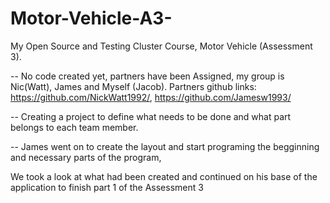 # Motor-Vehicle-A3-
My Open Source and Testing Cluster Course, Motor Vehicle (Assessment 3).

-- No code created yet, partners have been Assigned, my group is Nic(Watt), James and Myself (Jacob).
  Partners github links: https://github.com/NickWatt1992/, https://github.com/Jamesw1993/

-- Creating a project to define what needs to be done and what part belongs to each team member.

-- James went on to create the layout and start programing the begginning and necessary parts of the program,

We took a look at what had been created and continued on his base of the application to finish part 1 of the Assessment 3
